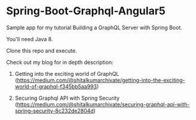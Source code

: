 # Spring-Boot-Graphql-Angular5
Sample app for my tutorial Building a GraphQL Server with Spring Boot.

You'll need Java 8.

Clone this repo and execute.

Check out my blog for in depth description:

1) Getting into the exciting world of GraphQL (https://medium.com/@shitalkumarchivate/getting-into-the-exciting-world-of-graphql-f345bb5aa993)

2) Securing Graphql API with Spring Security (https://medium.com/@shitalkumarchivate/securing-graphql-api-with-spring-security-8c232de2804d)
